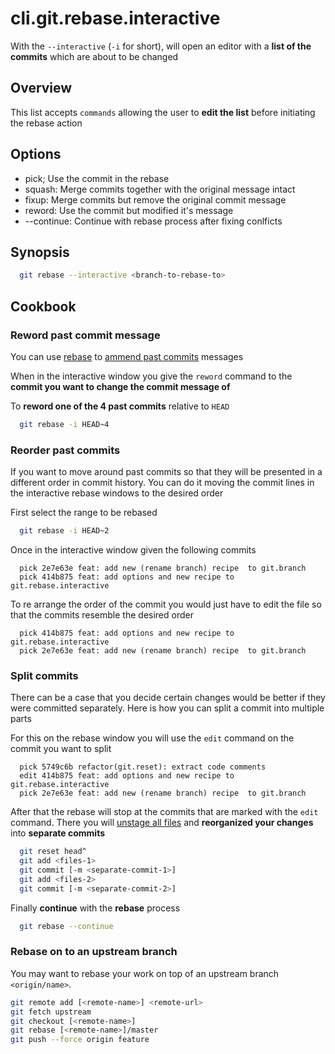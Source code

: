 # cli.git.rebase.interactive

With the `--interactive` (`-i` for short), will open an editor with a **list of
the commits** which are about to be changed

## Overview

This list accepts `commands` allowing the user to **edit the list** before
initiating the rebase action

## Options

- pick; Use the commit in the rebase
- squash: Merge commits together with the original message intact
- fixup: Merge commits but remove the original commit message
- reword: Use the commit but modified it's message
- --continue: Continue with rebase process after fixing conlficts

## Synopsis

```sh
  git rebase --interactive <branch-to-rebase-to>
```

## Cookbook

### Reword past commit message

You can use [rebase](./7ddq.md) to [ammend past commits](./nr07.md) messages

When in the interactive window you give the `reword` command to the **commit
you want to change the commit message of**

To **reword one of the 4 past commits** relative to `HEAD`

```sh
  git rebase -i HEAD~4
```

### Reorder past commits

If you want to move around past commits so that they will be presented in a
different order in commit history. You can do it moving the commit lines in the
interactive rebase windows to the desired order

First select the range to be rebased

```sh
  git rebase -i HEAD~2
```

Once in the interactive window given the following commits

```gitrebase
  pick 2e7e63e feat: add new (rename branch) recipe  to git.branch
  pick 414b875 feat: add options and new recipe to git.rebase.interactive
```

To re arrange the order of the commit you would just have to edit the file so
that the commits resemble the desired order

```gitrebase
  pick 414b875 feat: add options and new recipe to git.rebase.interactive
  pick 2e7e63e feat: add new (rename branch) recipe  to git.branch
```

### Split commits

There can be a case that you decide certain changes would be better if they
were committed separately. Here is how you can split a commit into multiple
parts

For this on the rebase window you will use the `edit` command on the commit you
want to split

```gitrebase
  pick 5749c6b refactor(git.reset): extract code comments
  edit 414b875 feat: add options and new recipe to git.rebase.interactive
  pick 2e7e63e feat: add new (rename branch) recipe  to git.branch
```

After that the rebase will stop at the commits that are marked with the `edit`
command. There you will [unstage all files](./z9bi.md) and **reorganized your
changes** into **separate commits**

```sh
  git reset head^
  git add <files-1>
  git commit [-m <separate-commit-1>]
  git add <files-2>
  git commit [-m <separate-commit-2>]
```

Finally **continue** with the **rebase** process

```sh
  git rebase --continue
```

### Rebase on to an upstream branch

You may want to rebase your work on top of an upstream branch `<origin/name>`.

```sh
git remote add [<remote-name>] <remote-url>
git fetch upstream
git checkout [<remote-name>] 
git rebase [<remote-name>]/master
git push --force origin feature
```
